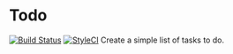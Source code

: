 # Todo
[![Build Status](https://travis-ci.org/michdess/todo.svg?branch=master)](https://travis-ci.org/michdess/todo)
[![StyleCI](https://github.styleci.io/repos/216146156/shield?branch=master)](https://github.styleci.io/repos/216146156)
Create a simple list of tasks to do.
